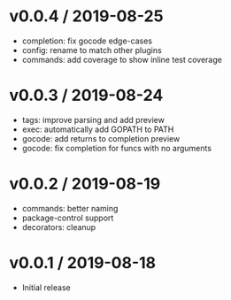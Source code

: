 
v0.0.4 / 2019-08-25
===================

  * completion: fix gocode edge-cases
  * config: rename to match other plugins
  * commands: add coverage to show inline test coverage

v0.0.3 / 2019-08-24
===================

  * tags: improve parsing and add preview
  * exec: automatically add GOPATH to PATH
  * gocode: add returns to completion preview
  * gocode: fix completion for funcs with no arguments

v0.0.2 / 2019-08-19
===================

  * commands: better naming
  * package-control support
  * decorators: cleanup

v0.0.1 / 2019-08-18
===================

  * Initial release
